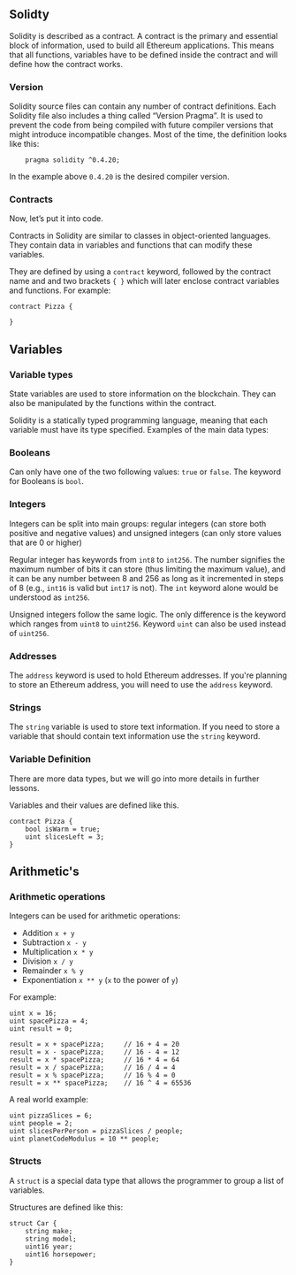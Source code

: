## **Solidty**

Solidity is described as a contract. A contract is the primary and essential block of information, used to build all Ethereum applications. This means that all functions, variables have to be defined inside the contract and will define how the contract works.

### **Version**

Solidity source files can contain any number of contract definitions. Each Solidity file also includes a thing called “Version Pragma”. It is used to prevent the code from being compiled with future compiler versions that might introduce incompatible changes. Most of the time, the definition looks like this:

```
	pragma solidity ^0.4.20;
```

In the example above `0.4.20` is the desired compiler version.

### **Contracts**

Now, let’s put it into code.

Contracts in Solidity are similar to classes in object-oriented languages. They contain data in variables and functions that can modify these variables.

They are defined by using a `contract` keyword, followed by the contract name and and two brackets `{ }` which will later enclose contract variables and functions. For example:

```
contract Pizza {

}
``` 

## ****Variables****

### **Variable types**

State variables are used to store information on the blockchain. They can also be manipulated by the functions within the contract.

Solidity is a statically typed programming language, meaning that each variable must have its type specified. Examples of the main data types:

### **Booleans**

Can only have one of the two following values: `true` or `false`. The keyword for Booleans is `bool`.

### **Integers**

Integers can be split into main groups: regular integers (can store both positive and negative values) and unsigned integers (can only store values that are 0 or higher)

Regular integer has keywords from `int8` to `int256`. The number signifies the maximum number of bits it can store (thus limiting the maximum value), and it can be any number between 8 and 256 as long as it incremented in steps of 8 (e.g., `int16` is valid but `int17` is not). The `int` keyword alone would be understood as `int256`.

Unsigned integers follow the same logic. The only difference is the keyword which ranges from `uint8` to `uint256`. Keyword `uint` can also be used instead of `uint256`.

### **Addresses**

The `address` keyword is used to hold Ethereum addresses. If you're planning to store an Ethereum address, you will need to use the `address` keyword.

### **Strings**

The `string` variable is used to store text information. If you need to store a variable that should contain text information use the `string` keyword.

### **Variable Definition**

There are more data types, but we will go into more details in further lessons.

Variables and their values are defined like this.

```
contract Pizza {
    bool isWarm = true;
    uint slicesLeft = 3;
}
```

## Arithmetic's

### **Arithmetic operations**

Integers can be used for arithmetic operations:

- Addition `x + y`
- Subtraction `x - y`
- Multiplication `x * y`
- Division `x / y`
- Remainder `x % y`
- Exponentiation `x ** y` (`x` to the power of `y`)

For example:

```
uint x = 16;
uint spacePizza = 4;
uint result = 0;

result = x + spacePizza;     // 16 + 4 = 20
result = x - spacePizza;     // 16 - 4 = 12
result = x * spacePizza;     // 16 * 4 = 64
result = x / spacePizza;     // 16 / 4 = 4
result = x % spacePizza;     // 16 % 4 = 0
result = x ** spacePizza;    // 16 ^ 4 = 65536

```

A real world example:

```
uint pizzaSlices = 6;
uint people = 2;
uint slicesPerPerson = pizzaSlices / people;
uint planetCodeModulus = 10 ** people;
```

### **Structs**

A `struct` is a special data type that allows the programmer to group a list of variables.

Structures are defined like this:

```
struct Car {
    string make;
    string model;
    uint16 year;
    uint16 horsepower;
}
```
